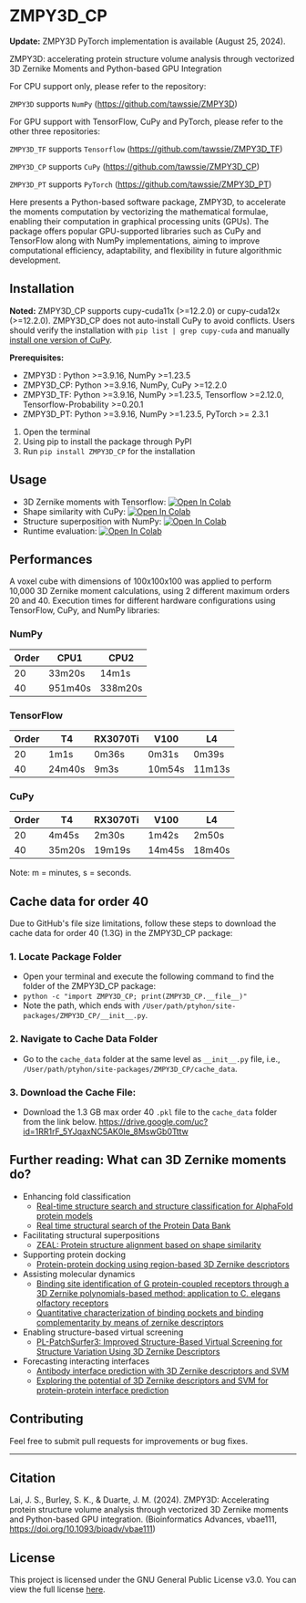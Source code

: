 # ZMPY3D_CP

**Update:**
ZMPY3D PyTorch implementation is available (August 25, 2024).

ZMPY3D: accelerating protein structure volume analysis through vectorized 3D Zernike Moments and Python-based GPU Integration

For CPU support only, please refer to the repository:

`ZMPY3D` supports `NumPy`
(https://github.com/tawssie/ZMPY3D)

For GPU support with TensorFlow, CuPy and PyTorch, please refer to the other three repositories:

`ZMPY3D_TF` supports `Tensorflow`
(https://github.com/tawssie/ZMPY3D_TF)

`ZMPY3D_CP` supports `CuPy`
(https://github.com/tawssie/ZMPY3D_CP)

`ZMPY3D_PT` supports `PyTorch`
(https://github.com/tawssie/ZMPY3D_PT)

Here presents a Python-based software package, ZMPY3D, to accelerate the moments computation by vectorizing the mathematical formulae, enabling their computation in graphical processing units (GPUs). The package offers popular GPU-supported libraries such as CuPy and TensorFlow along with NumPy implementations, aiming to improve computational efficiency, adaptability, and flexibility in future algorithmic development. 

## Installation

**Noted:**
ZMPY3D_CP supports cupy-cuda11x (>=12.2.0) or cupy-cuda12x (>=12.2.0).
ZMPY3D_CP does not auto-install CuPy to avoid conflicts.
Users should verify the installation with `pip list | grep cupy-cuda` and manually [install one version of CuPy](https://docs.cupy.dev/en/stable/install.html).

**Prerequisites:**
* ZMPY3D   : Python >=3.9.16, NumPy >=1.23.5
* ZMPY3D_CP: Python >=3.9.16, NumPy, CuPy >=12.2.0
* ZMPY3D_TF: Python >=3.9.16, NumPy >=1.23.5, Tensorflow >=2.12.0, Tensorflow-Probability >=0.20.1
* ZMPY3D_PT: Python >=3.9.16, NumPy >=1.23.5, PyTorch >= 2.3.1

1. Open the terminal
2. Using pip to install the package through PyPI
3. Run `pip install ZMPY3D_CP` for the installation

## Usage
* 3D Zernike moments with Tensorflow: [![Open In Colab](https://colab.research.google.com/assets/colab-badge.svg)](https://colab.research.google.com/github/tawssie/ZMPY3D/blob/main/ZMPY3D_demo_zm.ipynb)
* Shape similarity with CuPy: [![Open In Colab](https://colab.research.google.com/assets/colab-badge.svg)](https://colab.research.google.com/github/tawssie/ZMPY3D/blob/main/ZMPY3D_demo_shape.ipynb) 
* Structure superposition with NumPy: [![Open In Colab](https://colab.research.google.com/assets/colab-badge.svg)](https://colab.research.google.com/github/tawssie/ZMPY3D/blob/main/ZMPY3D_demo_super.ipynb)
* Runtime evaluation: [![Open In Colab](https://colab.research.google.com/assets/colab-badge.svg)](https://colab.research.google.com/github/tawssie/ZMPY3D/blob/main/ZMPY3D_time_evaluation.ipynb) 

## Performances

A voxel cube with dimensions of 100x100x100 was applied to perform 10,000 3D Zernike moment calculations, using 2 different maximum orders 20 and 40.
Execution times for different hardware configurations using TensorFlow, CuPy, and NumPy libraries:

### NumPy

| Order | CPU1       | CPU2       |
|-------|------------|------------|
| 20    | 33m20s     | 14m1s      |
| 40    | 951m40s    | 338m20s    |


### TensorFlow

| Order |            T4 |            RX3070Ti |            V100 |            L4 | 
|-------|---------------|---------------------|-----------------|---------------|
| 20    | 1m1s          | 0m36s               | 0m31s           | 0m39s         | 
| 40    | 24m40s        | 9m3s                | 10m54s          | 11m13s        | 

### CuPy
| Order |      T4 |      RX3070Ti |      V100 |      L4 |
|-------|---------|---------------|-----------|---------|
| 20    | 4m45s   | 2m30s         | 1m42s     | 2m50s   |
| 40    | 35m20s  | 19m19s        | 14m45s    | 18m40s  |

Note: m = minutes, s = seconds.

## Cache data for order 40

Due to GitHub's file size limitations, follow these steps to download the cache data for order 40 (1.3G) in the ZMPY3D_CP package:

### 1. Locate Package Folder

- Open your terminal and execute the following command to find the folder of the ZMPY3D_CP package:
- `python -c "import ZMPY3D_CP; print(ZMPY3D_CP.__file__)"`
- Note the path, which ends with `/User/path/ptyhon/site-packages/ZMPY3D_CP/__init__.py`.

### 2. Navigate to Cache Data Folder
- Go to the `cache_data` folder at the same level as `__init__.py` file, i.e., `/User/path/ptyhon/site-packages/ZMPY3D_CP/cache_data`.

### 3. Download the Cache File:
- Download the 1.3 GB max order 40 `.pkl` file to the `cache_data` folder from the link below. https://drive.google.com/uc?id=1RR1rF_5YJqaxNC5AK0Ie_8MswGb0Tttw


## Further reading: What can 3D Zernike moments do?
- Enhancing fold classification
  * [Real-time structure search and structure classification for AlphaFold protein models](https://doi.org/10.1038/s42003-022-03261-8)
  * [Real time structural search of the Protein Data Bank](https://doi.org/10.1371/journal.pcbi.1007970)
- Facilitating structural superpositions
  * [ZEAL: Protein structure alignment based on shape similarity](https://doi.org/10.1093/bioinformatics/btab205)
- Supporting protein docking
  * [Protein-protein docking using region-based 3D Zernike descriptors](https://doi.org/10.1186/1471-2105-10-407)
- Assisting molecular dynamics
  * [Binding site identification of G protein-coupled receptors through a 3D Zernike polynomials-based method: application to C. elegans olfactory receptors](https://doi.org/10.1007/s10822-021-00434-1)
  * [Quantitative characterization of binding pockets and binding complementarity by means of zernike descriptors](https://doi.org/10.1021/acs.jcim.9b01066)
- Enabling structure-based virtual screening
  * [PL-PatchSurfer3: Improved Structure-Based Virtual Screening for Structure Variation Using 3D Zernike Descriptors](https://doi.org/10.1101/2024.02.22.581511)
- Forecasting interacting interfaces
  * [Antibody interface prediction with 3D Zernike descriptors and SVM](https://doi.org/10.1093/bioinformatics/bty918)
  * [Exploring the potential of 3D Zernike descriptors and SVM for protein-protein interface prediction](https://doi.org/10.1186/s12859-018-2043-3)

## Contributing

Feel free to submit pull requests for improvements or bug fixes.

************************* 


## Citation

Lai, J. S., Burley, S. K., & Duarte, J. M. (2024). ZMPY3D: Accelerating protein structure volume analysis through vectorized 3D Zernike moments and Python-based GPU integration. (Bioinformatics Advances, vbae111, https://doi.org/10.1093/bioadv/vbae111)

## License

This project is licensed under the GNU General Public License v3.0. You can view the full license [here](https://www.gnu.org/licenses/gpl-3.0.en.html).

